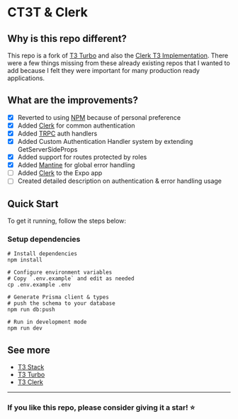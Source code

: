 # CT3T & Clerk

## Why is this repo different?

This repo is a fork of [T3 Turbo](https://github.com/t3-oss/create-t3-turbo/) and also the [Clerk T3 Implementation](https://github.com/clerkinc/t3-turbo-and-clerk).
There were a few things missing from these already existing repos that I wanted to add because I felt they were important for many production ready applications.

## What are the improvements?

- [x] Reverted to using [NPM](https://www.npmjs.com) because of personal preference
- [x] Added [Clerk](https://clerk.dev) for common authentication
- [x] Added [TRPC](https://trpc.io) auth handlers
- [x] Added Custom Authentication Handler system by extending GetServerSideProps
- [x] Added support for routes protected by roles
- [x] Added [Mantine](https://mantine.dev) for global error handling
- [ ] Added [Clerk](https://clerk.dev) to the Expo app
- [ ] Created detailed description on authentication & error handling usage

## Quick Start

To get it running, follow the steps below:

### Setup dependencies

```
# Install dependencies
npm install

# Configure environment variables
# Copy `.env.example` and edit as needed
cp .env.example .env

# Generate Prisma client & types
# push the schema to your database
npm run db:push

# Run in development mode
npm run dev
```

## See more

- [T3 Stack](https://github.com/t3-oss/create-t3-app)
- [T3 Turbo](https://github.com/t3-oss/create-t3-turbo/)
- [T3 Clerk](https://github.com/clerkinc/t3-turbo-and-clerk)

---

### If you like this repo, please consider giving it a star! ⭐️
